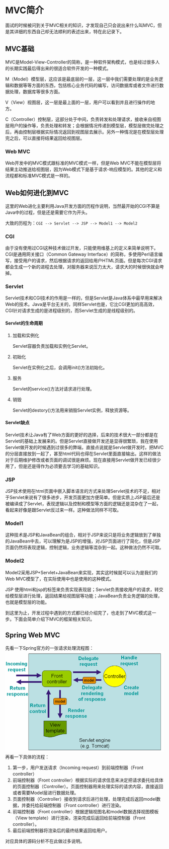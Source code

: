 # MVC简介

面试的时候被问到关于MVC相关的知识，才发现自己只会说出来什么叫MVC，但是其详细的东西自己却无法顺利的表述出来，特在此记录下。

## MVC基础
MVC是Model-View-Controller的简称，是一种软件架构模式，也是经过很多人的长期实践最后得出来的很适合软件开发的一种模式。

M（Model）模型层，这应该是最底层的一层，这一层中我们需要处理的是业务逻辑和数据等等方面的东西，包括核心业务代码的编写，访问数据库或者文件进行数据处理，数据库等很多方面。

V（View）视图层，这一层是最上面的一层，用户可以看到并且进行操作的地方。

C（Controller）控制层，这部分处于中间，负责转发和处理请求，接收来自视图层用户的操作等，负责处理和转发；会根据情况传递到模型层，模型层做完处理之后，再由控制层根据实际情况返回到视图层去展示。另外一种情况是在模型层处理完之后，可以直接将结果返回给视图层。

### Web MVC
Web开发中的MVC模式跟标准的MVC模式一样，但是Web MVC不能在模型层将结果主动推送给视图层，因为Web模式下是基于请求-响应模型的。其他的定义和流程都和标准MVC模式是一样的。

## Web如何进化到MVC
这里的Web进化主要利用Java开发方面的历程作说明，当然最开始的CGI不算是Java中的过程，但是还是需要它作为开头。

大致的历程为：`CGI --> Servlet --> JSP --> Model1 --> Model2`

### CGI
由于没有使用过CGI这种技术做过开发，只能使用维基上的定义来简单说明下。CGI是通用网关接口（Common Gateway Interface）的简称，多使用Perl语言编写，接受用户的请求，然后根据请求的返回给用户HTML页面。但是每次CGI请求都会生成一个新的进程去处理，对服务器来说压力太大，请求大的时候很快就会垮掉。

### Servlet
Servlet技术和CGI技术的作用是一样的，但是Servlet是Java体系中最早用来解决Web的技术。Java是平台无关的，同样Servlet也是，它比CGI更加的高高效，CGI针对请求生成的是进程级别的，而Servlet生成的是线程级别的。

#### Servlet的生命周期

1. 加载和实例化

	Servlet容器负责加载和实例化Servlet。
	
2. 初始化
	
	Servlet在实例化之后，会调用init()方法初始化。
	
3. 服务
	
	Servlet的service()方法对请求进行处理。
	
4. 销毁
	
	Servlet的destory()方法用来销毁Servlet实例，释放资源等。

#### Servlet缺点
Servlet技术让Java有了Web方面的更好的选择，后来的技术很大一部分都是在Servlet的基础上发展来的。但是Servlet直接做开发还是显得很繁琐，我在使用Servlet做开发的时候遇到过很多的弊端，直接点说就是Servlet做开发时，把MVC的分层直接放到一起了，甚至html代码也得在Servlet里面直接输出。这样的做法对于后期维护修改或者页面的调试很是麻烦。现在直接用Servlet做开发已经很少用了，但是还是得作为必须要去学习的基础知识。

### JSP
JSP技术使用在html页面中嵌入脚本语言的方式来处理Servlet技术的不足，相对于Servlet来说有了很多进步，开发页面更加方便简单。但是实质上JSP最后还是被编译成了Servlet，表现逻辑以及控制和模型等方面的逻辑还是混杂在了一起，看起来好像是跟Servlet反过来一样。这种做法同样不可取。

### Model1
这种技术是JSP和JavaBean的组合，相对于JSP来说只是将业务逻辑放到了单独的JavaBean中去，可以理解为是JSP的增强，对JSP页面进行了简化，但是JSP页面仍然将表现逻辑，控制逻辑，业务逻辑等混杂到一起。这种做法仍然不可取。

### Model2
Model2采用JSP+Servlet+JavaBean来实现，其实这时候就可以认为是我们的Web MVC模型了，在实际使用中也是使用的这种模式。

JSP 使用html和jsp的标签来负责实现表现层；Servlet负责接收用户的请求，转交给模型层进行处理，返回结果给视图层等功能；JavaBean负责业务逻辑的处理，也就是模型层的功能。

到这里为止，开发过程中遇到的方式都已经介绍完了，也走到了MVC模式这一步。下面会简单介绍下MVC的框架相关知识。

## Spring Web MVC
先看一下Spring官方的一张请求处理流程图：
![请求处理流程](MVC简介/springmvc.png)
再看一下具体的流程：

1. 第一步，用户发送请求（Incoming request）到前端控制器（Front controller）
2. 前端控制器（Front controller）根据实际的请求信息来决定把请求委托给具体的页面控制器（Controller）。页面控制器用来处理实际的请求内容，直接返回或者需要Model层进行数据处理。
3. 页面控制器（Controller）接收到请求后进行处理，处理完成后返回model数据，并委托给前端控制器（Front controller）进行渲染。
4. 前端控制器（Front controller）根据逻辑视图名和model数据选择视图模板（View template）进行渲染，渲染完成后返回给前端控制器（Front controller）。
5. 最后前端控制器将渲染后的最终结果返回给用户。

对应具体的源码分析不在此做过多说明。



